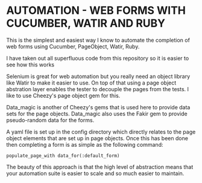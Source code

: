 # AUTOMATION - WEB FORMS WITH CUCUMBER, WATIR AND RUBY

This is the simplest and easiest way I know to automate the completion of web forms using Cucumber, PageObject, Watir, Ruby.

I have taken out all superfluous code from this repository so it is easier to see how this works

Selenium is great for web automation but you really need an object library like Watir to make it easier to use. On top of that using a page object abstration layer enables the tester to decouple the pages from the tests. I like to use Cheezy's page object gem for this.

Data_magic is another of Cheezy's gems that is used here to provide data sets for the page objects. Data_magic also uses the Fakir gem to provide pseudo-random data for the forms.

A yaml file is set up in the config directory which directly relates to the page object elements that are set up in page objects. Once this has been done then completing a form is as simple as the following command:

````
populate_page_with data_for(:default_form)
````

The beauty of this approach is that the high level of abstraction means that your automation suite is easier to scale and so much easier to maintain.
